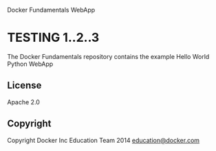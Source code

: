 Docker Fundamentals WebApp

TESTING 1..2..3
==========================

The Docker Fundamentals repository contains the example Hello World Python WebApp

## License

Apache 2.0

## Copyright

Copyright Docker Inc Education Team 2014 <education@docker.com>
